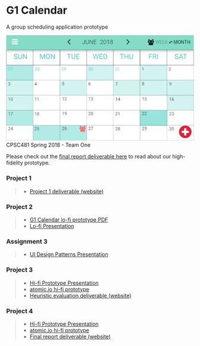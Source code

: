 # G1 Calendar
A group scheduling application prototype

![alt text](https://raw.githubusercontent.com/bnthp/CPSC481/master/project4/img/header.png "G1 Calendar")
CPSC481 Spring 2018 - Team One


Please check out the [final report deliverable here](https://bnthp.github.io/CPSC481/project4) to read about our high-fidelity prototype.


### Project 1
> * <a href="https://bnthp.github.io/CPSC481/project1" target="_blank" title="Project 1 submission">Project 1 deliverable (website)</a>

### Project 2
> * <a href="https://bnthp.github.io/CPSC481/project2/cpsc481_mockup_final_final.pdf" target="_blank" title="Project 2 submission">G1 Calendar lo-fi prototype PDF</a>
> * <a href="https://docs.google.com/presentation/d/1SemA3AltB0vDnfNiirHedPjUQmIS1jleA4FMR_AbcIU/edit?usp=sharing" target="_blank" title="Project 2 presentation">Lo-fi Presentation</a>

### Assignment 3
> * <a href="https://docs.google.com/presentation/d/1ml2QtP58nekjfr7XHQNd0wrzNgSjbsOIWDs4-iw4x20/edit?usp=sharing" target="_blank" title="A3: UI Design Patterns">UI Design Patterns Presentation</a>

### Project 3
> * <a href="https://docs.google.com/presentation/d/161EYCS6AfcJ5vqrLZGPGh6hu2Q1RMnFn7i9hjh7mzFY/edit?usp=sharing" target="_blank" title="P3: Hi-Fi">Hi-fi Prototype Presentation</a>
> * <a href="https://app.atomic.io/d/RUbVVYo71QEN" target="_blank" title="P3: Hi-Fi">atomic.io hi-fi prototype</a>
> * <a href="https://bnthp.github.io/CPSC481/project3" target="_blank" title="P3 heuristic evaluation">Heuristic evaluation deliverable (website)</a>

### Project 4
> * <a href="https://docs.google.com/presentation/d/1sBFQddb7hdmKVnZ84_rb59Dnh1dDq4Xp8X2EPK9kitA/edit?usp=sharing" target="_blank" title="P3: Hi-Fi">Hi-fi Prototype Presentation</a>
> * <a href="https://app.atomic.io/d/fZNZluVO26hG" target="_blank" title="P3: Hi-Fi">atomic.io hi-fi prototype</a>
> * <a href="https://bnthp.github.io/CPSC481/project4" target="_blank" title="P4: final report deliverable">Final report deliverable (website)</a>
